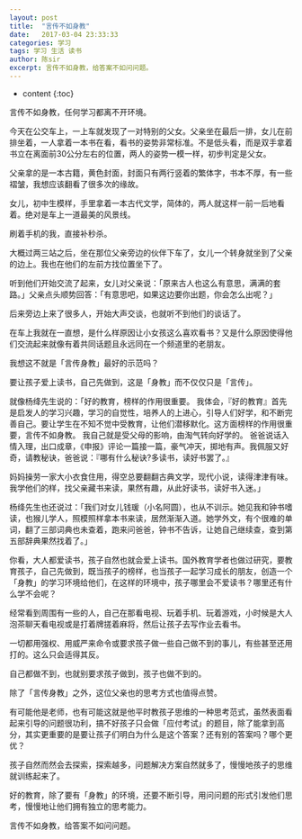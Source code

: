 ```yaml
---
layout: post
title:  "言传不如身教"
date:   2017-03-04 23:33:33
categories: 学习
tags: 学习 生活 读书
author: 陈sir
excerpt: 言传不如身教，给答案不如问问题。
---
```

* content
{:toc}

言传不如身教，任何学习都离不开环境。

今天在公交车上，一上车就发现了一对特别的父女。父亲坐在最后一排，女儿在前排坐着，一人拿着一本书在看，看书的姿势非常标准。不是低头看，而是双手拿着书立在离面前30公分左右的位置，两人的姿势一模一样，初步判定是父女。

父亲拿的是一本古籍，黄色封面，封面只有两行竖着的繁体字，书本不厚，有一些褶皱，我想应该翻看了很多次的缘故。

女儿，初中生模样，手里拿着一本古代文学，简体的，两人就这样一前一后地看着。绝对是车上一道最美的风景线。

刷着手机的我，直接补秒杀。

大概过两三站之后，坐在那位父亲旁边的伙伴下车了，女儿一个转身就坐到了父亲的边上。我也在他们的左前方找位置坐下了。

听到他们开始交流了起来，女儿对父亲说：「原来古人也这么有意思，满满的套路。」父亲点头顺势回答：「有意思吧，如果这边要你出题，你会怎么出呢？」

后来旁边上来了很多人，开始大声交谈，也就听不到他们的谈话了。

在车上我就在一直想，是什么样原因让小女孩这么喜欢看书？又是什么原因使得他们交流起来就像有着共同话题且永远同在一个频道里的老朋友。

我想这不就是「言传身教」最好的示范吗？

要让孩子爱上读书，自己先做到，这是「身教」而不仅仅只是「言传」。

就像杨绛先生说的：「好的教育，榜样的作用很重要。
我体会，『好的教育』首先是启发人的学习兴趣，学习的自觉性，培养人的上进心，引导人们好学，和不断完善自己。要让学生在不知不觉中受教育，让他们潜移默化。这方面榜样的作用很重要，言传不如身教。
我自己就是受父母的影响，由淘气转向好学的。
爸爸说话入情入理，出口成章，《申报》评论一篇接一篇，豪气冲天，掷地有声。我佩服又好奇，请教秘诀，爸爸说：『哪有什么秘诀?多读书，读好书罢了。』

 
 
妈妈操劳一家大小衣食住用，得空总要翻翻古典文学，现代小说，读得津津有味。我学他们的样，找父亲藏书来读，果然有趣，从此好读书，读好书入迷。」

杨绛先生也还说过：「我们对女儿钱瑗（小名阿圆），也从不训示。她见我和钟书嗜读，也猴儿学人，照模照样拿本书来读，居然渐渐入道。她学外文，有个很难的单词，翻了三部词典也未查着，跑来问爸爸，钟书不告诉，让她自己继续查，查到第五部辞典果然找着了。」

你看，大人都爱读书，孩子自然也就会爱上读书。国外教育学者也做过研究，要教育孩子，自己先做到，既当孩子的榜样，也当孩子一起学习成长的朋友，创造一个「身教」的学习环境给他们，在这样的环境中，孩子哪里会不爱读书？哪里还有什么学不会呢？

经常看到周围有一些的人，自己在那看电视、玩着手机、玩着游戏，小时候是大人泡茶聊天看电视或是打着牌搓着麻将，然后让孩子去写作业去看书。

一切都用强权、用威严来命令或要求孩子做一些自己做不到的事儿，有些甚至还用打的。这么只会适得其反。

自己都做不到，也就别要求孩子做到，孩子也做不到的。

除了「言传身教」之外，这位父亲也的思考方式也值得点赞。

有可能他是老师，也有可能这就是他平时教孩子思维的一种思考范式，虽然表面看起来引导的问题很功利，搞不好孩子只会做「应付考试」的题目，除了能拿到高分，其实更重要的是要让孩子们明白为什么是这个答案？还有别的答案吗？哪个更优？

孩子自然而然会去探索，探索越多，问题解决方案自然就多了，慢慢地孩子的思维就训练起来了。

好的教育，除了要有「身教」的环境，还要不断引导，用问问题的形式引发他们思考，慢慢地让他们拥有独立的思考能力。

言传不如身教，给答案不如问问题。